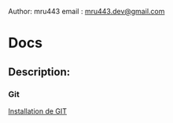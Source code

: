 Author: mru443
email : mru443.dev@gmail.com

# Docs
## Description:





### Git
[Installation de GIT](./git/git_installation)
